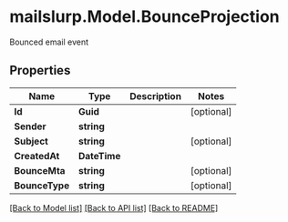 # mailslurp.Model.BounceProjection
Bounced email event

## Properties

Name | Type | Description | Notes
------------ | ------------- | ------------- | -------------
**Id** | **Guid** |  | [optional] 
**Sender** | **string** |  | 
**Subject** | **string** |  | [optional] 
**CreatedAt** | **DateTime** |  | 
**BounceMta** | **string** |  | [optional] 
**BounceType** | **string** |  | [optional] 

[[Back to Model list]](../README#documentation-for-models) [[Back to API list]](../README#documentation-for-api-endpoints) [[Back to README]](../README)

